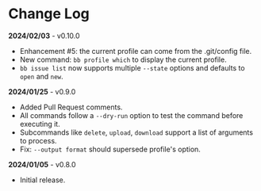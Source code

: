 # Change Log

**2024/02/03** - v0.10.0

- Enhancement #5: the current profile can come from the .git/config file.
- New command: `bb profile which` to display the current profile.
- `bb issue list` now supports multiple `--state` options and defaults to `open` and `new`.

**2024/01/25** - v0.9.0

- Added Pull Request comments.
- All commands follow a `--dry-run` option to test the command before executing it.
- Subcommands like `delete`, `upload`, `download` support a list of arguments to process.
- Fix: `--output format` should supersede profile's option.

**2024/01/05** - v0.8.0

- Initial release.
